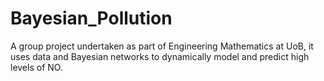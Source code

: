 # Bayesian_Pollution
A group project undertaken as part of Engineering Mathematics at UoB, it uses data and Bayesian networks to dynamically model and predict high levels of NO.
